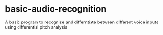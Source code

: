 # basic-audio-recognition
A basic program to recognise and differntiate between different voice inputs using differential pitch analysis
